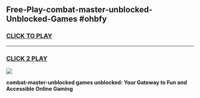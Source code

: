 
## Free-Play-combat-master-unblocked-Unblocked-Games #ohbfy
<h3>
<a href="https://news.freeplayer.one?title=combat-master-unblocked&ref=8M">CLICK TO PLAY</a></h3>
<hr>

<h3>
<a href="https://news.freeplayer.one?title=combat-master-unblocked&ref=8M">CLICK 2 PLAY</a>
  
</h3>

<a href="https://news.freeplayer.one?title=combat-master-unblocked&ref=8M"><img src="https://clearcache.store/games.png"></a>


**combat-master-unblocked games unblocked: Your Gateway to Fun and Accessible Online Gaming**
